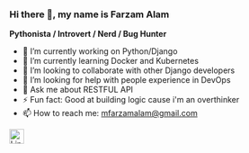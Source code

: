 ### Hi there 👋, my name is Farzam Alam

**Pythonista / Introvert / Nerd / Bug Hunter**

- 🔭 I’m currently working on Python/Django
- 🌱 I’m currently learning Docker and Kubernetes
- 👯 I’m looking to collaborate with other Django developers
- 🤔 I’m looking for help with people experience in DevOps
- 💬 Ask me about RESTFUL API
- ⚡ Fun fact: Good at building logic cause i'm an overthinker
- 📫 How to reach me: mfarzamalam@gmail.com
<a href="https://linkedin.com/in/https://www.linkedin.com/in/farzam-alam-69112421b/">
<img align="left" width="26px" src="https://cdn-icons-png.flaticon.com/512/174/174857.png"; alt="Linkedin">
</a>
